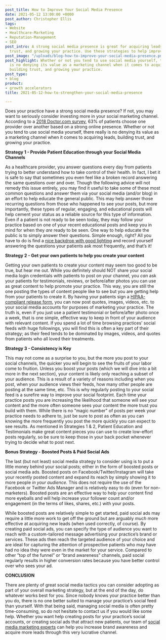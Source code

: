 ```yaml
---
post_title: How to Improve Your Social Media Presence
date: 2021-05-12 13:00:00 +0000
post_author: Christopher Ellis
tags:
- Website
- Healthcare-Marketing
- Reputation-Management
- SEO
post_intro: A strong social media presence is great for acquiring leads, building
  trust, and growing your practice. Use these strategies to help improve yours.
post_image: "/uploads/blog-how-to-improve-your-social-media-presence.png"
post_highlight: Whether or not you tend to use social media yourself, there really
  is no denying its value as a marketing channel when it comes to acquiring leads,
  building trust, and growing your practice.
post_type:
- blog
product:
- growth accelerators
title: 2021-05-12-how-to-strengthen-your-social-media-presence

---
```

Does your practice have a strong social media presence? If not, you may want to seriously consider investing more in your social marketing channel. According to a [2018 Doctor.com survey](https://www.doctor.com/cxtrends2018), 63% of patients choose one provider over another based on a strong online presence. Whether or not you tend to use social media yourself, there really is no denying its value as a marketing channel when it comes to acquiring leads, building trust, and growing your practice.

**Strategy 1 - Provide Patient Education through your Social Media Channels**

As a healthcare provider, you answer questions every day from patients trying to better understand how to take control of their health. In fact, I bet it is safe to say that sometimes you even feel like a broken record answering the same questions over and over. Though the following advice will not remedy this issue entirely, you may find it useful to take some of these most common questions and answer them via your social media (and/or blog) in an effort to help educate the general public. This may help answer those recurring questions from those who happened to see your posts, but more importantly, these types of regular, engaging, and educational posts will help cement your status as a reliable source for this type of information. Even if a patient is not ready to be seen today, they may follow your practice based on one of your recent educational posts and keep you in mind for when they _are_ ready to be seen. One way to help educate the public is to simply answer their questions. Simple enough, right? All you have to do is find a [nice backdrop with good lighting](https://doctorlogic.com/blog/3-simple-steps-to-make-your-videos-more-professional.html) and record yourself answering the questions your patients ask most frequently, and that’s it!

**Strategy 2 - Get your own patients to help you create your content**

Getting your own patients to create your content may seem too good to be true, but hear me out. While you definitely should NOT share your social media login credentials with patients to post on your channel, you _can_ ask your patients for testimonials, reviews, or before/after photos you can use as great content to help promote your practice. This way, you are still the one posting the types of content people like to see but you are getting help from your patients to create it. By having your patients sign a [HIPAA-compliant release form](https://www.jotform.com/blog/hipaa-and-social-media/), you can now post quotes, images, videos, etc. to your social media accounts for purposes of marketing your practice. The truth is, even if you just use a patient testimonial or before/after photo once a week, that is one simple, effective way to keep in front of your audience with relevant content. If you spend a lot of time browsing practices’ social feeds with huge followings, you will find this is often a key part of their strategy; as their feed tends to be dominated by images, videos, and quotes from patients who all loved their treatments.

**Strategy 3 - Consistency is Key**

This may not come as a surprise to you, but the more you post to your social channels, the quicker you will begin to see the fruits of your labor come to fruition. Unless you boost your posts (which we will dive into a bit more in the next section), your content is likely only reaching a subset of your audience. This is a result of a variety of reasons including when you post, when your audience views their feeds, how many other people are posting at the same time, etc. This is why regularly posting to your social feed is a surefire way to improve your social footprint. Each time your practice posts you are increasing the likelihood that someone will see your content and the more often someone sees your content the more trust you build with them. While there is no "magic number" of posts per week your practice needs to adhere to, just be sure to post as often as you can knowing the more frequently you post the more quickly you can expect to see results. As mentioned in Strategies 1 & 2, Patient Education and Testimonials make great content pieces you can use to create low-effort posts regularly, so be sure to keep those in your back pocket whenever trying to decide what to post next.

**Bonus Strategy - Boosted Posts & Paid Social Ads**

The last (but not least) social media strategy to consider using is to put a little money behind your social posts; either in the form of boosted posts or social media ads. Boosted posts on Facebook/Twitter/Instagram will take your recently posted content and expand its reach by simply showing it to more people _in your audience._ This does not require the use of the Facebook or Twitter Ads Manager and is relatively easy to do (even for non-marketers). Boosted posts are an effective way to help your content find more eyeballs and will help increase your follower count and/or engagement (in the terms of likes, shares, etc.) with your posts.

While boosted posts are relatively simple to get started, paid social ads may require a little more work to get off the ground but are arguably _much_ more effective at acquiring new leads (when used correctly, of course). By creating paid social ads, you can specify the type of audience you want to reach with a custom-tailored message advertising your practice’s brand or services. These ads then reach the targeted audience of your choice and are ideal for capturing the attention of prospective patients who may have had no idea they were even in the market for your service. Compared to other “top of the funnel” or “brand awareness” channels, paid social regularly results in higher conversion rates because you have better control over who sees your ad.

**CONCLUSION**

There are plenty of great social media tactics you can consider adopting as part of your overall marketing strategy, but at the end of the day, do whatever works best for you. Since nobody knows your practice better than you do, there is no one better suited to manage your practice’s social feed than yourself. With that being said, managing social media is often pretty time-consuming, so do not hesitate to contact us if you would like some help. Whether you want help creating posts for your practice’s social accounts, or creating social ads that attract new patients, our team of [social media marketing experts](https://doctorlogic.com/growth-accelerators/medical-social-media-content) can help you increase brand awareness and acquire more leads through this very lucrative channel.